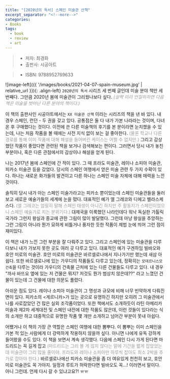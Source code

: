 ```yaml
---
title: "[2020년의 독서] 스페인 미술관 산책"
excerpt_separator: "<!--more-->"
categories:
- Books
tags:
  - book
  - review
  - art
---
```


> * 저자: 최경화
> * 출판사: 시공아트
<!--more-->
> * ISBN: 9788952769633

![image-left]({{ '/images/books/2021-04-07-spain-museum.jpg' | relative_url }}){: .align-left} `2020년의 독서` 시리즈 세 번째 글인데 미술 분야 책만 세 번째다. 그만큼 2020년 봄에 미술관이 그리웠나보다 싶다. *<font color="#999999">(살짝 미리 언질하자면 다음 책은 미술을 벗어난 다른 분야의 책이다.)</font>*

이 책의 출판사인 시공아트에서는 `XX 미술관 산책` 이라는 시리즈의 책을 낸 바 있다. 내 경우 스페인, 런던 - 두 권을 갖고 있다. 공통점은 둘 다 내가 가본 나라라는 것이며, 다녀온 후 구매했다는 것이다. 이전에 쓴 다른 미술책의 후기를 본 분이라면 눈치챘을 수 있는데, 나는 처음 작품을 볼 때에는 사전 지식 없이 보는 걸 좋아한다. <font color="#999999">(물론 학교나 다른 경로를 통해 이미 작품에 대해 해설을 들어버린 케이스는 어쩔 수 없지만.)</font> 그리고 감상했던 작품이 좋았다면 관련된 책을 보거나 검색해보는 편이다. 그러면서 당시 내가 놓친 부분이나, 혹은 다른 관점에서의 감상이나 해설을 얻게 된다.

나는 2017년 봄에 스페인에 간 적이 있다. 그 때 프라도 미술관, 레이나 소피아 미술관, 피카소 미술관 등을 갔었다. 당시의 스페인 여행에서 얻은 미술 관련 두 가지 수확이 있다. 하나는 새로운 화가들의 발견이고 다른 하나는 스페인 미술 자체에 대해 매력을 느낀 것이다.

솔직히 당시 내가 아는 스페인 미술가라고는 피카소 뿐이었는데 스페인 미술관들을 둘러보고 새로운 예술가들의 세계에 눈을 떴다. 대표적인 예가 엘 그레코와 디에고 벨라스케스다. <font color="#999999">(엘 그레코는 엄밀히 말해 스페인 태생이 아니긴 하지만 주 활동지가 스페인이었으니 스페인 예술가로 치는 분위기다.)</font> 대제국을 이룩했던 나라인데다 워낙 독실한 가톨릭 국가라 그런지 왕실과 종교에 관한 그림이 많이 발달했다. 그런데 마냥 왕실을 추앙하는 그런 그림이 아니라 뭔가 묘하게 비틀거나 풍자한 듯한 작품이 제법 눈에 띄어 그런 점이 재미있다.

이 책은 내가 느낀 그런 부분을 잘 다뤄주고 있다. 그리고 스페인에 있는 미술관을 다루다보니 내가 가보지 못한 곳도 여러 곳 다루고 있다. 대표적인 예가 구겐하임 빌바오와 호안 미로의 미술관. 호안 미로의 미술관은 바르셀로나에서 지나가기만 했는데 새삼 아쉽다. 또한 바르셀로나에 있는 가우디의 작품들도 다루고 있는데, 정확히는 `모데르니스모 건축`을 다루는 것이라 가우디의 건축물 근처에 있는 다른 건물들도 다루고 있다. 내 경우 "까사 바뜨요 옆에 있는 저 건물은 뭐지? 저것도 뭔가 범상치 않은데??" 라고 느꼈던 건물이 있는데 그 건물에 대한 의문도 풀렸다.

아쉬운 점도 있다. 레이나 소피아 미술관이 그 명성과 규모에 비해 너무 빈약하게 다뤄진 면이 있다. 피카소의 <게르니카>가 있는 곳으로 유명하긴 하지만 오히려 그 미술관에서 나를 사로잡았던 건 많은 실외 조각품이었다. 또한 책에서도 소개하듯이 라틴 아메리카 미술과 제2차 세계대전 및 스페인 내전에 대한 작품도 많은데, 이런 것들이 있다라는 식의 소개만 하고 대중적으로 유명한 작품 몇 개만 소개하고 넘어간 부분이 못내 아쉽다.

어쨌거나 이 책의 가장 큰 역할은 스페인 여행에 대한 뽐뿌다. 이 뽐뿌는 이미 스페인을 가본 적 있는 사람에게 더 걍력하게 작용하지 않을까 싶다. 아니면 나에게 유독 강하게 들어왔을 수도 있다. 이 책을 보면서 계속 생각했다. 다음에 스페인 다시 가게 된다면 마드리드는 꼭 길게 잡고 <font color="#999999">(마드리드는 그리 볼 게 많지 않다는 말에 기간을 짧게 잡았었는데 미술관이 그리 많을 줄이야. 프라도와 레이나 소피아만 하루씩 잡아도 최소 2박을 추가로 잡아야 한다.)</font> 바르셀로나에선 피카소 미술관을 좀 더 여유있게 천천히 보고, 호안 미로 미술관도 꼭 가야지. 일정과 루트가 허락한다면 빌바오도 꼭...! 이러면서 말이다. 아니 그런데. 언제 다시 갈 수 있냐고요?! ㅠㅠ